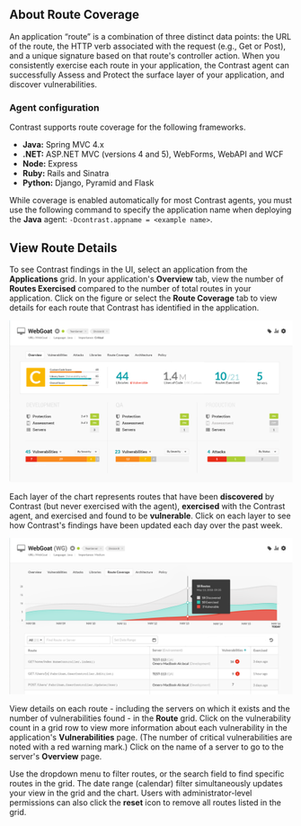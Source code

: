 <!--
title: "Route Coverage"
description: "Overview of setting up environments"
tags: "user UI applications route coverage exercised vulnerabilities"
-->

## About Route Coverage

An application “route” is a combination of three distinct data points: the URL of the route, the HTTP verb associated with the request (e.g., Get or Post), and a unique signature based on that route's controller action. When you consistently exercise each route in your application, the Contrast agent can successfully Assess and Protect the surface layer of your application, and discover vulnerabilities. 

### Agent configuration 

Contrast supports route coverage for the following frameworks.

* **Java:** Spring MVC 4.x 
* **.NET:** ASP.NET MVC (versions 4 and 5), WebForms, WebAPI and WCF
* **Node:** Express 
* **Ruby:** Rails and Sinatra
* **Python:** Django, Pyramid and Flask

While coverage is enabled automatically for most Contrast agents, you must use the following command to specify the application name when deploying the **Java** agent: `-Dcontrast.appname = <example name>`. 

## View Route Details 

To see Contrast findings in the UI, select an application from the **Applications** grid. In your application's **Overview** tab, view the number of **Routes Exercised** compared to the number of total routes in your application. Click on the figure or select the **Route Coverage** tab to view details for each route that Contrast has identified in the application. 

<a href="assets/images/App-overview.png" rel="lightbox" title="View routes in your application Overview page"><img class="thumbnail" src="assets/images/App-overview.png"/></a>

Each layer of the chart represents routes that have been **discovered** by Contrast (but never exercised with the agent), **exercised** with the Contrast agent, and exercised and found to be **vulnerable**. Click on each layer to see how Contrast's findings have been updated each day over the past week. 

<a href="assets/images/App-route-coverage.png" rel="lightbox" title="View detailed coverage information for each route"><img class="thumbnail" src="assets/images/App-route-coverage.png"/></a>

View details on each route - including the servers on which it exists and the number of vulnerabilities found - in the **Route** grid. Click on the vulnerability count in a grid row to view more information about each vulnerability in the application's **Vulnerabilities** page. (The number of critical vulnerabilities are noted with a red warning mark.) Click on the name of a server to go to the server's **Overview** page. 

Use the dropdown menu to filter routes, or the search field to find specific routes in the grid. The date range (calendar) filter simultaneously updates your view in the grid and the chart. Users with administrator-level permissions can also click the **reset** icon to remove all routes listed in the grid. 



